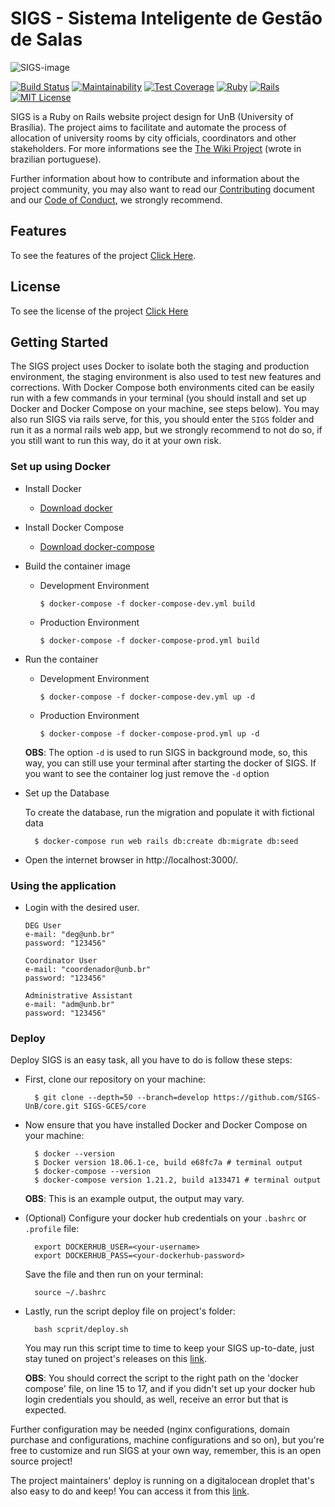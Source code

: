 # SIGS - Sistema Inteligente de Gestão de Salas

![SIGS-image](https://user-images.githubusercontent.com/18387694/46635580-54b54c00-cb2b-11e8-8e16-b3d2e41de814.png)

[![Build Status](https://travis-ci.org/SIGS-UnB/core.svg?branch=develop)](https://travis-ci.org/SIGS-UnB/core)
[![Maintainability](https://api.codeclimate.com/v1/badges/5d55933a921b31e8471c/maintainability)](https://codeclimate.com/github/SIGS-UnB/core/maintainability)
[![Test Coverage](https://api.codeclimate.com/v1/badges/5d55933a921b31e8471c/test_coverage)](https://codeclimate.com/github/SIGS-UnB/core/test_coverage)
[![Ruby](https://img.shields.io/badge/ruby-2.5.1-blue.svg)](https://www.ruby-lang.org)
[![Rails](https://img.shields.io/badge/rails-5.0.2-blue.svg)](http://rubyonrails.org/)
[![MIT License](https://img.shields.io/badge/license-MIT%20License-blue.svg)](https://opensource.org/licenses/MIT)

SIGS is a Ruby on Rails website project design for UnB (University of Brasília). The project aims to facilitate and automate the process of allocation of university rooms by city officials, coordinators and other stakeholders. For more informations see the [The Wiki Project](https://github.com/fga-gpp-mds/2017.1-SIGS/wiki) (wrote in brazilian portuguese).

Further information about how to contribute and information about the project community, you may also want to read our [Contributing](https://github.com/SIGS-UnB/core/blob/develop/.github/CONTRIBUTING.md) document and our [Code of Conduct](https://github.com/SIGS-UnB/core/blob/develop/docs/CODE_OF_CONDUCT.md), we strongly recommend.

## Features

To see the features of the project [Click Here](https://github.com/SIGS-UnB/core/releases).

## License

To see the license of the project [Click Here](https://github.com/SIGS-UnB/core/blob/develop/LICENSE)

## Getting Started

The SIGS project uses Docker to isolate both the staging and production environment, the staging environment is also used to test new features and corrections. With Docker Compose both environments cited can be easily run with a few commands in your terminal (you should install and set up Docker and Docker Compose on your machine, see steps below). You may also run SIGS via rails serve, for this, you should enter the `SIGS` folder and run it as a normal rails web app, but we strongly recommend to not do so, if you still want to run this way, do it at your own risk.

### Set up using Docker

* Install Docker

  - [Download docker](https://docs.docker.com/engine/installation/)

* Install Docker Compose

  - [Download docker-compose](https://docs.docker.com/compose/install/)

* Build the container image
  * Development Environment

        $ docker-compose -f docker-compose-dev.yml build
    
  * Production Environment
  
        $ docker-compose -f docker-compose-prod.yml build
    
* Run the container
  * Development Environment

        $ docker-compose -f docker-compose-dev.yml up -d
    
  * Production Environment
  
        $ docker-compose -f docker-compose-prod.yml up -d
  
  **OBS**: The option `-d` is used to run SIGS in background mode, so, this way, you can still use your terminal after starting the docker of SIGS. If you want to see the container log just remove the `-d` option

* Set up the Database

  To create the database, run the migration and populate it with fictional data

        $ docker-compose run web rails db:create db:migrate db:seed

* Open the internet browser in http://localhost:3000/.

### Using the application

* Login with the desired user.

      DEG User
      e-mail: "deg@unb.br"
      password: "123456"

      Coordinator User
      e-mail: "coordenador@unb.br"
      password: "123456"

      Administrative Assistant
      e-mail: "adm@unb.br"
      password: "123456"


### Deploy

Deploy SIGS is an easy task, all you have to do is follow these steps:

* First, clone our repository on your machine:

        $ git clone --depth=50 --branch=develop https://github.com/SIGS-UnB/core.git SIGS-GCES/core

* Now ensure that you have installed Docker and Docker Compose on your machine:
        
        $ docker --version
        $ Docker version 18.06.1-ce, build e68fc7a # terminal output
        $ docker-compose --version
        $ docker-compose version 1.21.2, build a133471 # terminal output

  **OBS**: This is an example output, the output may vary.

* (Optional) Configure your docker hub credentials on your `.bashrc` or `.profile` file:

        export DOCKERHUB_USER=<your-username>
        export DOCKERHUB_PASS=<your-dockerhub-password>

  Save the file and then run on your terminal:

        source ~/.bashrc

* Lastly, run the script deploy file on project's folder:

        bash scprit/deploy.sh

  You may run this script time to time to keep your SIGS up-to-date, just stay tuned on project's releases on this [link](https://github.com/SIGS-UnB/core/releases).

  **OBS**: You should correct the script to the right path on the 'docker compose' file, on line 15 to 17, and if you didn't set up your docker hub login credentials you should, as well, receive an error but that is expected.

Further configuration may be needed (nginx configurations, domain purchase and configurations, machine configurations and so on), but you're free to customize and run SIGS at your own way, remember, this is an open source project!

The project maintainers' deploy is running on a digitalocean droplet that's also easy to do and keep! You can access it from this [link](http://www.sigs-staging.tk:3000/).